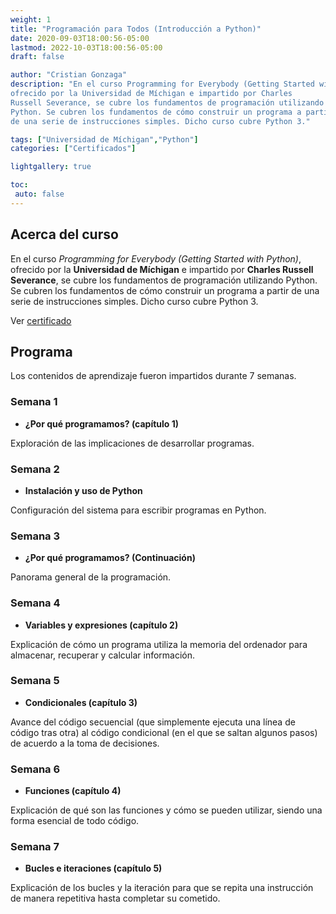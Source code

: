 ```yaml
---
weight: 1
title: "Programación para Todos (Introducción a Python)"
date: 2020-09-03T18:00:56-05:00
lastmod: 2022-10-03T18:00:56-05:00
draft: false

author: "Cristian Gonzaga"
description: "En el curso Programming for Everybody (Getting Started with Python), 
ofrecido por la Universidad de Míchigan e impartido por Charles 
Russell Severance, se cubre los fundamentos de programación utilizando
Python. Se cubren los fundamentos de cómo construir un programa a partir
de una serie de instrucciones simples. Dicho curso cubre Python 3."

tags: ["Universidad de Míchigan","Python"]
categories: ["Certificados"]

lightgallery: true

toc:
 auto: false
---
```

<!--more-->

## Acerca del curso

En el curso *Programming for Everybody (Getting Started with Python)*, 
ofrecido por la **Universidad de Míchigan** e impartido por **Charles 
Russell Severance**, se cubre los fundamentos de programación utilizando
Python. Se cubren los fundamentos de cómo construir un programa a partir
de una serie de instrucciones simples. Dicho curso cubre Python 3.

Ver [certificado](https://www.coursera.org/account/accomplishments/verify/JEECQ55UX6Z8?utm_source=link&utm_medium=certificate&utm_content=cert_image&utm_campaign=sharing_cta&utm_product=course)

## Programa

Los contenidos de aprendizaje fueron impartidos durante 7 semanas.

### Semana 1
* **¿Por qué programamos? (capítulo 1)**

Exploración de las implicaciones de desarrollar programas.

### Semana 2
* **Instalación y uso de Python**

Configuración del sistema para escribir programas en Python.

### Semana 3
* **¿Por qué programamos? (Continuación)**

Panorama general de la programación.

### Semana 4
* **Variables y expresiones (capítulo 2)**

Explicación de cómo un programa utiliza la memoria del ordenador para
almacenar, recuperar y calcular información.

### Semana 5
* **Condicionales (capítulo 3)**

Avance del código secuencial (que simplemente ejecuta una línea de código 
tras otra) al código condicional (en el que se saltan algunos pasos) de acuerdo
a la toma de decisiones.

### Semana 6
* **Funciones (capítulo 4)**

Explicación de qué son las funciones y cómo se pueden utilizar, siendo una forma
esencial de todo código.

### Semana 7
* **Bucles e iteraciones (capítulo 5)**

Explicación de los bucles y la iteración para que se repita una instrucción 
de manera repetitiva hasta completar su cometido.